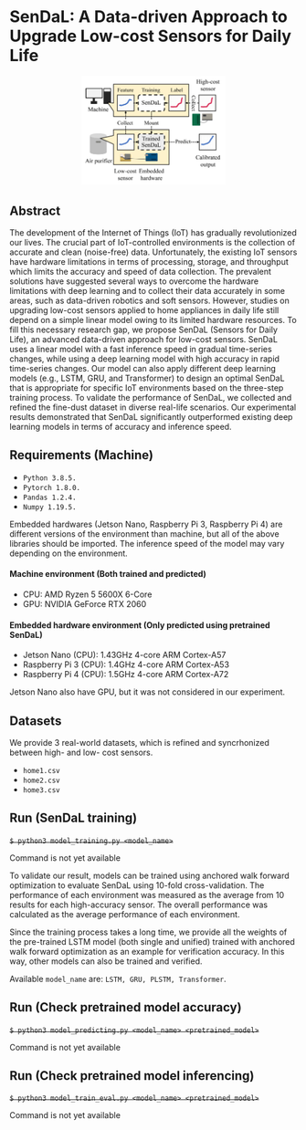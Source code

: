 # SenDaL: A Data-driven Approach to Upgrade Low-cost Sensors for Daily Life

<center><img src = "/intro.png" width = "50%" height = "50%"></center>

## Abstract
The development of the Internet of Things (IoT) has gradually revolutionized our lives. The crucial part of IoT-controlled environments is the collection of accurate and clean (noise-free) data. Unfortunately, the existing IoT sensors have hardware limitations in terms of processing, storage, and throughput which limits the accuracy and speed of data collection. The prevalent solutions have suggested several ways to overcome the hardware limitations with deep learning and to collect their data accurately in some areas, such as data-driven robotics and soft sensors. However, studies on upgrading low-cost sensors applied to home appliances in daily life still depend on a simple linear model owing to its limited hardware resources. To fill this necessary research gap, we propose SenDaL (Sensors for Daily Life), an advanced data-driven approach for low-cost sensors. SenDaL uses a linear model with a fast inference speed in gradual time-series changes, while using a deep learning model with high accuracy in rapid time-series changes. Our model can also apply different deep learning models (e.g., LSTM, GRU, and Transformer) to design an optimal SenDaL that is appropriate for specific IoT environments based on the three-step training process. To validate the performance of SenDaL, we collected and refined the fine-dust dataset in diverse real-life scenarios. Our experimental results demonstrated that SenDaL significantly outperformed existing deep learning models in terms of accuracy and inference speed. 



## Requirements (Machine)
* ```Python 3.8.5.```
* ```Pytorch 1.8.0.```
* ```Pandas 1.2.4.```
* ```Numpy 1.19.5.```

Embedded hardwares (Jetson Nano, Raspberry Pi 3, Raspberry Pi 4) are different versions of the environment than machine, but all of the above libraries should be imported. The inference speed of the model may vary depending on the environment.

#### Machine environment (Both trained and predicted)
* CPU: AMD Ryzen 5 5600X 6-Core
* GPU: NVIDIA GeForce RTX 2060

#### Embedded hardware environment (Only predicted using pretrained SenDaL)
* Jetson Nano (CPU): 1.43GHz 4-core ARM Cortex-A57
* Raspberry Pi 3 (CPU): 1.4GHz 4-core ARM Cortex-A53
* Raspberry Pi 4 (CPU): 1.5GHz 4-core ARM Cortex-A72

Jetson Nano also have GPU, but it was not considered in our experiment.




## Datasets
We provide 3 real-world datasets, which is refined and syncrhonized between high- and low- cost sensors.
* ```home1.csv```
* ```home2.csv```
* ```home3.csv```

## Run (SenDaL training)
~~```$ python3 model_training.py <model_name>```~~

Command is not yet available

To validate our result, models can be trained using anchored walk forward optimization to evaluate SenDaL using 10-fold cross-validation. The performance of each environment was measured as the average from 10 results for each high-accuracy sensor. The overall performance was calculated as the average performance of each environment.

Since the training process takes a long time, we provide all the weights of the pre-trained LSTM model (both single and unified) trained with anchored walk forward optimization as an example for verification accuracy. In this way, other models can also be trained and verified.


Available ```model_name``` are: ```LSTM, GRU, PLSTM, Transformer```.


## Run (Check pretrained model accuracy)
~~```$ python3 model_predicting.py <model_name> <pretrained_model>```~~

Command is not yet available


## Run (Check pretrained model inferencing)
~~```$ python3 model_train_eval.py <model_name> <pretrained_model>```~~

Command is not yet available

